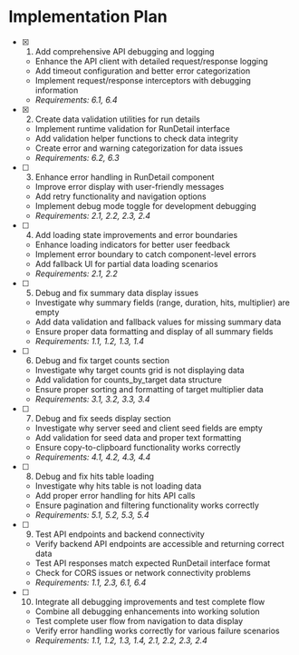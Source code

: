 # Implementation Plan

- [x] 1. Add comprehensive API debugging and logging





  - Enhance the API client with detailed request/response logging
  - Add timeout configuration and better error categorization
  - Implement request/response interceptors with debugging information
  - _Requirements: 6.1, 6.4_

- [x] 2. Create data validation utilities for run details





  - Implement runtime validation for RunDetail interface
  - Add validation helper functions to check data integrity
  - Create error and warning categorization for data issues
  - _Requirements: 6.2, 6.3_

- [ ] 3. Enhance error handling in RunDetail component
  - Improve error display with user-friendly messages
  - Add retry functionality and navigation options
  - Implement debug mode toggle for development debugging
  - _Requirements: 2.1, 2.2, 2.3, 2.4_

- [ ] 4. Add loading state improvements and error boundaries
  - Enhance loading indicators for better user feedback
  - Implement error boundary to catch component-level errors
  - Add fallback UI for partial data loading scenarios
  - _Requirements: 2.1, 2.2_

- [ ] 5. Debug and fix summary data display issues
  - Investigate why summary fields (range, duration, hits, multiplier) are empty
  - Add data validation and fallback values for missing summary data
  - Ensure proper data formatting and display of all summary fields
  - _Requirements: 1.1, 1.2, 1.3, 1.4_

- [ ] 6. Debug and fix target counts section
  - Investigate why target counts grid is not displaying data
  - Add validation for counts_by_target data structure
  - Ensure proper sorting and formatting of target multiplier data
  - _Requirements: 3.1, 3.2, 3.3, 3.4_

- [ ] 7. Debug and fix seeds display section
  - Investigate why server seed and client seed fields are empty
  - Add validation for seed data and proper text formatting
  - Ensure copy-to-clipboard functionality works correctly
  - _Requirements: 4.1, 4.2, 4.3, 4.4_

- [ ] 8. Debug and fix hits table loading
  - Investigate why hits table is not loading data
  - Add proper error handling for hits API calls
  - Ensure pagination and filtering functionality works correctly
  - _Requirements: 5.1, 5.2, 5.3, 5.4_

- [ ] 9. Test API endpoints and backend connectivity
  - Verify backend API endpoints are accessible and returning correct data
  - Test API responses match expected RunDetail interface format
  - Check for CORS issues or network connectivity problems
  - _Requirements: 1.1, 2.3, 6.1, 6.4_

- [ ] 10. Integrate all debugging improvements and test complete flow
  - Combine all debugging enhancements into working solution
  - Test complete user flow from navigation to data display
  - Verify error handling works correctly for various failure scenarios
  - _Requirements: 1.1, 1.2, 1.3, 1.4, 2.1, 2.2, 2.3, 2.4_